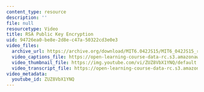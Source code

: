 ```yaml
---
content_type: resource
description: ''
file: null
resourcetype: Video
title: RSA Public Key Encryption
uid: 94726ea0-be8e-2d8e-c47a-50322cd3e0e3
video_files:
  archive_url: https://archive.org/download/MIT6.042JS15/MIT6_042JS15_rsa_ipod.mp4
  video_captions_file: https://open-learning-course-data-rc.s3.amazonaws.com/6-042j-mathematics-for-computer-science-spring-2015/d545da4e98245305ab7e3d95b12fb4e4_ZUZ8VbX1YNQ.vtt
  video_thumbnail_file: https://img.youtube.com/vi/ZUZ8VbX1YNQ/default.jpg
  video_transcript_file: https://open-learning-course-data-rc.s3.amazonaws.com/6-042j-mathematics-for-computer-science-spring-2015/cf4dea293e8b3423622a5cbfa599e891_ZUZ8VbX1YNQ.pdf
video_metadata:
  youtube_id: ZUZ8VbX1YNQ
---
```

